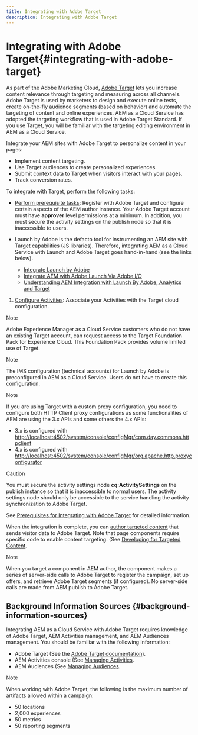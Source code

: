 ```yaml
---
title: Integrating with Adobe Target
description: Integrating with Adobe Target 
---
```


# Integrating with Adobe Target{#integrating-with-adobe-target}

As part of the Adobe Marketing Cloud, [Adobe Target](http://www.adobe.com/solutions/testing-targeting/testandtarget.html) lets you increase content relevance through targeting and measuring across all channels. Adobe Target is used by marketers to design and execute online tests, create on-the-fly audience segments (based on behavior) and automate the targeting of content and online experiences. AEM as a Cloud Service has adopted the targeting workflow that is used in Adobe Target Standard. If you use Target, you will be familiar with the targeting editing environment in AEM as a Cloud Service.

Integrate your AEM sites with Adobe Target to personalize content in your pages:

* Implement content targeting.
* Use Target audiences to create personalized experiences.
* Submit context data to Target when visitors interact with your pages.
* Track conversion rates.


To integrate with Target, perform the following tasks:

* [Perform prerequisite tasks](https://docs.adobe.com/content/help/en/experience-manager-65/administering/integration/target-requirements.html): Register with Adobe Target and configure certain aspects of the AEM author instance. Your Adobe Target account must have **approver** level permissions at a minimum. In addition, you must secure the activity settings on the publish node so that it is inaccessible to users.

* Launch by Adobe is the defacto tool for instrumenting an AEM site with Target capabilities (JS libraries). Therefore, integrating AEM as a Cloud Service with Launch and Adobe Target goes hand-in-hand (see the links below).

  * [Integrate Launch by Adobe](https://docs.adobe.com/content/help/en/experience-manager-learn/sites/integrations/adobe-launch-integration-tutorial-understand.html)
  * [Integrate AEM with Adobe Launch Via Adobe I/O](https://helpx.adobe.com/experience-manager/using/aem_launch_adobeio_integration.html)
  * [Understanding AEM Integration with Launch By Adobe, Analytics and Target](https://helpx.adobe.com/experience-manager/kt/integration/using/aem-launch-integration-tutorial-understand.html)

1. [Configure Activities](https://docs.adobe.com/content/help/en/experience-manager-65/authoring/personalization/activitylib.html): Associate your Activities with the Target cloud configuration.

>[!NOTE]
>
>Adobe Experience Manager as a Cloud Service customers who do not have an existing Target account, can request access to the Target Foundation Pack for Experience Cloud.  This Foundation Pack provides volume limited use of Target.

>[!NOTE]
>
>The IMS configuration (technical accounts) for Launch by Adobe is preconfigured in AEM as a Cloud Service. Users do not have to create this configuration.

>[!NOTE]
>
>If you are using Target with a custom proxy configuration, you need to configure both HTTP Client proxy configurations as some functionalities of AEM are using the 3.x APIs and some others the 4.x APIs:
>
>* 3.x is configured with [http://localhost:4502/system/console/configMgr/com.day.commons.httpclient](http://localhost:4502/system/console/configMgr/com.day.commons.httpclient)
>* 4.x is configured with [http://localhost:4502/system/console/configMgr/org.apache.http.proxyconfigurator](http://localhost:4502/system/console/configMgr/org.apache.http.proxyconfigurator)
>

>[!CAUTION]
>
>You must secure the activity settings node **cq:ActivitySettings** on the publish instance so that it is inaccessible to normal users. The activity settings node should only be accessible to the service handling the activity synchronization to Adobe Target.
>
>See [Prerequisites for Integrating with Adobe Target](https://docs.adobe.com/content/help/en/experience-manager-65/administering/integration/target-requirements.html#securing-the-activity-settings-node) for detailed information.

When the integration is complete, you can [author targeted content](https://docs.adobe.com/content/help/en/experience-manager-65/authoring/personalization/content-targeting-touch.html) that sends visitor data to Adobe Target. Note that page components require specific code to enable content targeting. (See [Developing for Targeted Content](https://docs.adobe.com/content/help/en/experience-manager-65/developing/personlization/target.html).

>[!NOTE]
>
>When you target a component in AEM author, the component makes a series of server-side calls to Adobe Target to register the campaign, set up offers, and retrieve Adobe Target segments (if configured). No server-side calls are made from AEM publish to Adobe Target.

## Background Information Sources {#background-information-sources}

Integrating AEM as a Cloud Service with Adobe Target requires knowledge of Adobe Target, AEM Activities management, and AEM Audiences management. You should be familiar with the following information:

* Adobe Target (See the [Adobe Target documentation](https://marketing.adobe.com/resources/help/en_US/target/)).
* AEM Activities console (See [Managing Activities](https://docs.adobe.com/content/help/en/experience-manager-65/authoring/personalization/activitylib.html).
* AEM Audiences (See [Managing Audiences](https://docs.adobe.com/content/help/en/experience-manager-65/authoring/personalization/managing-audiences.html).

>[!NOTE]
>
>When working with Adobe Target, the following is the maximum number of artifacts allowed within a campaign:
>
>* 50 locations
>* 2,000 experiences
>* 50 metrics
>* 50 reporting segments
>
